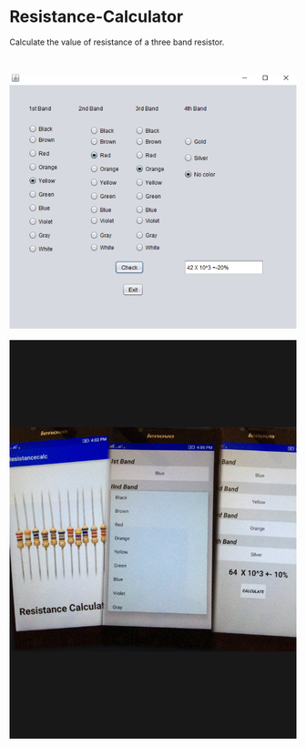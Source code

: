 # Resistance-Calculator
Calculate the value of resistance of a three band resistor.
<html>
<head>
<title></title>
</head>
<body>
<Br><br>
<img src="https://raw.githubusercontent.com/kapoor-rakshit/Resistance-Calculator/master/resistor.PNG"></img>
<Br><Br>
<img src="https://github.com/kapoor-rakshit/Resistance-Calculator/blob/master/image.png" width=625 height=700>
</body>
</html>
